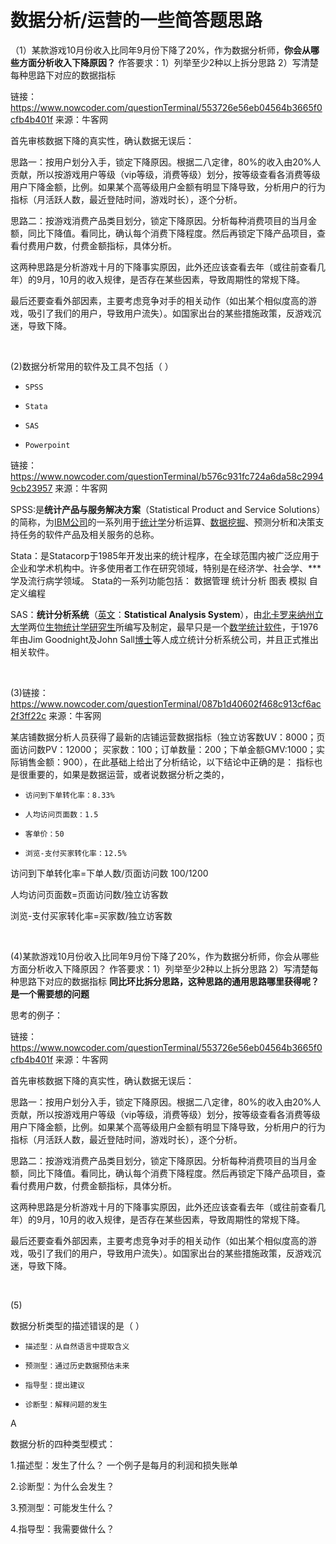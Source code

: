 # 数据分析/运营的一些简答题思路

（1）某款游戏10月份收入比同年9月份下降了20%，作为数据分析师，<B>你会从哪些方面分析收入下降原因？</B>
作答要求：1）列举至少2种以上拆分思路 2）写清楚每种思路下对应的数据指标

链接：https://www.nowcoder.com/questionTerminal/553726e56eb04564b3665f0cfb4b401f
来源：牛客网



首先审核数据下降的真实性，确认数据无误后： 

  思路一：按用户划分入手，锁定下降原因。根据二八定律，80%的收入由20%人贡献，所以按游戏用户等级（vip等级，消费等级）划分，按等级查看各消费等级用户下降金额，比例。如果某个高等级用户金额有明显下降导致，分析用户的行为指标（月活跃人数，最近登陆时间，游戏时长），逐个分析。 

  思路二：按游戏消费产品类目划分，锁定下降原因。分析每种消费项目的当月金额，同比下降值。看同比，确认每个消费下降程度。然后再锁定下降产品项目，查看付费用户数，付费金额指标，具体分析。 

  这两种思路是分析游戏十月的下降事实原因，此外还应该查看去年（或往前查看几年）的9月，10月的收入规律，是否存在某些因素，导致周期性的常规下降。 

  最后还要查看外部因素，主要考虑竞争对手的相关动作（如出某个相似度高的游戏，吸引了我们的用户，导致用户流失）。如国家出台的某些措施政策，反游戏沉迷，导致下降。

<BR>

(2)数据分析常用的软件及工具不包括（ ）  

- ```
  SPSS
  ```

- ```
  Stata
  ```

- ```
  SAS
  ```

- ```
  Powerpoint
  ```

链接：https://www.nowcoder.com/questionTerminal/b576c931fc724a6da58c29949cb23957
来源：牛客网

  SPSS:是**统计产品与服务解决方案**（Statistical Product and Service Solutions）的简称，为[IBM公司](https://zh.wikipedia.org/wiki/IBM公司)的一系列用于[统计学](https://zh.wikipedia.org/wiki/統計學)分析运算、[数据挖掘](https://zh.wikipedia.org/wiki/数据挖掘)、预测分析和决策支持任务的软件产品及相关服务的总称。 

  Stata：是Statacorp于1985年开发出来的统计程序，在全球范围内被广泛应用于企业和学术机构中。许多使用者工作在研究领域，特别是在经济学、社会学、***学及流行病学领域。 Stata的一系列功能包括： 数据管理 统计分析 图表 模拟 自定义编程 

  SAS：**统计分析系统**（[英文](https://zh.wikipedia.org/wiki/英文)：**Statistical Analysis System**），由[北卡罗来纳州立大学](https://zh.wikipedia.org/wiki/北卡罗来纳州立大学)两位[生物统计学](https://zh.wikipedia.org/wiki/生物統計學)[研究生](https://zh.wikipedia.org/wiki/研究生)所编写及制定，最早只是一个[数学](https://zh.wikipedia.org/wiki/數學)[统计](https://zh.wikipedia.org/wiki/統計)[软件](https://zh.wikipedia.org/wiki/軟體)，于1976年由Jim Goodnight及John Sall[博士](https://zh.wikipedia.org/wiki/博士)等人成立统计分析系统公司，并且正式推出相关软件。

<br>

(3)链接：https://www.nowcoder.com/questionTerminal/087b1d40602f468c913cf6ac2f3ff22c
来源：牛客网

某店铺数据分析人员获得了最新的店铺运营数据指标（独立访客数UV：8000；页面访问数PV：12000； 买家数：100；订单数量：200；下单金额GMV:1000；实际销售金额：900），在此基础上给出了分析结论，以下结论中正确的是： 指标也是很重要的，如果是数据运营，或者说数据分析之类的，

- ```
  访问到下单转化率：8.33%
  ```

- ```
  人均访问页面数：1.5
  ```

- ```
  客单价：50
  ```

- ```
  浏览-支付买家转化率：12.5%
  ```



访问到下单转化率=下单人数/页面访问数  100/1200

人均访问页面数=页面访问数/独立访客数

浏览-支付买家转化率=买家数/独立访客数  

<br>

(4)某款游戏10月份收入比同年9月份下降了20%，作为数据分析师，你会从哪些方面分析收入下降原因？
作答要求：1）列举至少2种以上拆分思路 2）写清楚每种思路下对应的数据指标   <b>同比环比拆分思路，这种思路的通用思路哪里获得呢？是一个需要想的问题</b>

思考的例子：<Br>

链接：https://www.nowcoder.com/questionTerminal/553726e56eb04564b3665f0cfb4b401f
来源：牛客网

首先审核数据下降的真实性，确认数据无误后： 

  思路一：按用户划分入手，锁定下降原因。根据二八定律，80%的收入由20%人贡献，所以按游戏用户等级（vip等级，消费等级）划分，按等级查看各消费等级用户下降金额，比例。如果某个高等级用户金额有明显下降导致，分析用户的行为指标（月活跃人数，最近登陆时间，游戏时长），逐个分析。 

  思路二：按游戏消费产品类目划分，锁定下降原因。分析每种消费项目的当月金额，同比下降值。看同比，确认每个消费下降程度。然后再锁定下降产品项目，查看付费用户数，付费金额指标，具体分析。 

  这两种思路是分析游戏十月的下降事实原因，此外还应该查看去年（或往前查看几年）的9月，10月的收入规律，是否存在某些因素，导致周期性的常规下降。 

  最后还要查看外部因素，主要考虑竞争对手的相关动作（如出某个相似度高的游戏，吸引了我们的用户，导致用户流失）。如国家出台的某些措施政策，反游戏沉迷，导致下降。

<br>

(5)

数据分析类型的描述错误的是（ ）

- ```
  描述型：从自然语言中提取含义
  ```

- ```
  预测型：通过历史数据预估未来
  ```

- ```
  指导型：提出建议
  ```

- ```
  诊断型：解释问题的发生
  ```



A<br>

数据分析的四种类型模式：

1.描述型：发生了什么？ 一个例子是每月的利润和损失账单

2.诊断型：为什么会发生？

3.预测型：可能发生什么？

4.指导型：我需要做什么？
